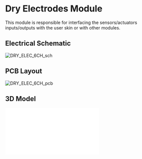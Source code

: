 # Dry Electrodes Module
This module is responsible for interfacing the sensors/actuators inputs/outputs with the user skin or with other modules.

## Electrical Schematic
![DRY_ELEC_6CH_sch](plots/DRY_ELEC_6CH_sch.svg)

## PCB Layout
![DRY_ELEC_6CH_pcb](plots/DRY_ELEC_6CH_pcb.svg)

## 3D Model
![DRY_ELEC_6CH_3D](plots/DRY_ELEC_6CH_pcb.stl)